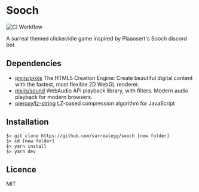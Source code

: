 # Sooch

![CI Workflow](https://github.com/surrealegg/sooch/actions/workflows/CI.yml/badge.svg)

A surreal themed clicker/idle game inspired by Plaaosert's Sooch discord bot

## Dependencies

- [pixijs/pixijs](https://github.com/pixijs/pixijs) The HTML5 Creation Engine: Create beautiful digital content with the fastest, most flexible 2D WebGL renderer.
- [pixijs/sound](https://github.com/pixijs/sound) WebAudio API playback library, with filters. Modern audio playback for modern browsers.
- [pieroxy/lz-string](https://github.com/pieroxy/lz-string) LZ-based compression algorithm for JavaScript

## Installation

    $> git clone https://github.com/surrealegg/sooch [new folder]
    $> cd [new folder]
    $> yarn install
    $> yarn dev

## Licence

MIT
